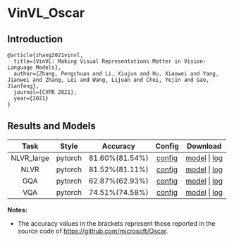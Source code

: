 # VinVL_Oscar

## Introduction

```
@article{zhang2021vinvl,
  title={VinVL: Making Visual Representations Matter in Vision-Language Models},
  author={Zhang, Pengchuan and Li, Xiujun and Hu, Xiaowei and Yang, Jianwei and Zhang, Lei and Wang, Lijuan and Choi, Yejin and Gao, Jianfeng},
  journal={CVPR 2021},
  year={2021}
}
```

## Results and Models

|    Task    |  Style  |    Accuracy    |                            Config                            |                           Download                           |
| :--------: | :-----: | :------------: | :----------------------------------------------------------: | :----------------------------------------------------------: |
| NLVR_large | pytorch | 81.60%(81.54%) | [config](https://mega.nz/file/eWwADRgb#DmhPkkgJb-wZUhQO_7cN3KNrUF1mLNnw-2uF_llvnHM) | [model](https://mega.nz/file/GHoEVDKS#Yy5vprW9QdVBv0l-ET2zEDJOjn93RqV4GpbOiabZYns) &#124; [log](https://mega.nz/file/GaowCLab#EXkDbidatpenMIlNh9DhqlLwycXWlxPnr6qVay1YYF4) |
|    NLVR    | pytorch | 81.52%(81.11%) | [config](https://mega.nz/file/2fgCmBoK#FavFnEr8-H8vO9wBduplz7i3nWzPXsxpBla93JjgCHI) | [model](https://mega.nz/file/jfpWwTAa#pBCr5tVMudXQU6VytX5hYKFQzO6jJD0M-aGkk_R1F1k) &#124; [log](https://mega.nz/file/XawwWLwB#M4uK359a1XuGFhpsGo_wM7lWwXIDmpKKBZ3yP8xxD_o) |
|    GQA     | pytorch | 62.87%(62.93%) | [config](https://mega.nz/file/aGpSwTrQ#mJmbK2A-_fqcTpQR_2i1dWnIQmE2Y6nxm4WkjPew_98) | [model](https://mega.nz/file/Xa5AnJyY#qXGqeEnuuf_TWZwirzDR0bUwhxX4TGBUrl2FDRFbvxo) &#124; [log](https://mega.nz/file/TO4WwT7T#GDGg3OgxnvLkdPuG8VCgcFW2RJKQn2dRnVQcjXAhmnc) |
|    VQA     | pytorch | 74.51%(74.58%) | [config](https://mega.nz/file/fTpAxB6Q#akGxoAi1h_TPUJIXwql-ZUZQTSNqipooy_44QRYYBUE) | [model](https://mega.nz/file/bOxQVbiJ#F4UUD97uxCUMyUMIOOU6JPA2zHX2WIXUz9ASaPTNEnY) &#124; [log](https://mega.nz/file/6KxGnLRL#1Yy--zfYge-X34zQVF1jah9nJ3kPiJatImqdLSH7W3A) |

**Notes:**

- The accuracy values in the brackets represent those reported in the source code of https://github.com/microsoft/Oscar.
